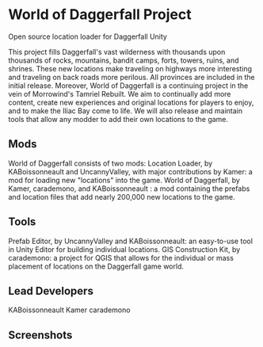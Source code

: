# World of Daggerfall Project
Open source location loader for Daggerfall Unity

This project fills Daggerfall's vast wilderness with thousands upon thousands of rocks, mountains, bandit camps, forts, towers, ruins, and shrines. These new locations make traveling on highways more interesting and traveling on back roads more perilous. All provinces are included in the initial release. Moreover, World of Daggerfall is a continuing project in the vein of Morrowind's Tamriel Rebuilt. We aim to continually add more content, create new experiences and original locations for players to enjoy, and to make the Iliac Bay come to life. We will also release and maintain tools that allow any modder to add their own locations to the game.

## Mods
World of Daggerfall consists of two mods:
Location Loader, by KABoissonneault and UncannyValley, with major contributions by Kamer: a mod for loading new "locations" into the game.
World of Daggerfall, by Kamer, carademono, and KABoissonneault : a mod containing the prefabs and location files that add nearly 200,000 new locations to the game.

## Tools
Prefab Editor, by UncannyValley and KABoissonneault: an easy-to-use tool in Unity Editor for building individual locations.
GIS Construction Kit, by carademono: a project for QGIS that allows for the individual or mass placement of locations on the Daggerfall game world.

## Lead Developers
KABoissonneault 
Kamer
carademono

## Screenshots
